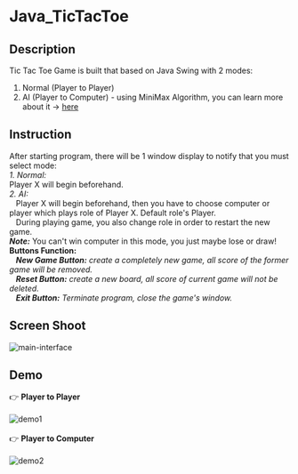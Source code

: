 # Java_TicTacToe
## Description
Tic Tac Toe Game is built that based on Java Swing with 2 modes:
1. Normal (Player to Player)
2. AI (Player to Computer) - using MiniMax Algorithm, you can learn more about it -> [here](https://www.stdio.vn/giai-thuat-lap-trinh/giai-thuat-tim-kiem-minimax-s1EVnH)
## Instruction
After starting program, there will be 1 window display to notify that you must select mode:<br>
*1. Normal:*<br>
Player X will begin beforehand.<br>
*2. AI:*<br>
&nbsp;&nbsp;&nbsp;Player X will begin beforehand, then you have to choose computer or player which plays role of Player X. Default role's Player.<br>
&nbsp;&nbsp;&nbsp;During playing game, you also change role in order to restart the new game.<br>
***Note:*** You can't win computer in this mode, you just maybe lose or draw!<br>
**Buttons Function:**<br>
&nbsp;&nbsp;&nbsp;***New Game Button:*** *create a completely new game, all score of the former game will be removed.*<br>
&nbsp;&nbsp;&nbsp;***Reset Button:*** *create a new board, all score of current game will not be deleted.*<br>
&nbsp;&nbsp;&nbsp;***Exit Button:*** *Terminate program, close the game's window.*<br>
## Screen Shoot
![main-interface](https://live.staticflickr.com/65535/51003751780_187cc3c770_b.jpg)
## Demo 
👉 **Player to Player**
<br><br>
![demo1](https://64.media.tumblr.com/395e74153190ce29421ade8a9f131d19/3881f765f5a3b322-a5/s1280x1920/65c4c4e14aaac20713f605c48234043aae7b8c68.gif)
<br><br>
👉 **Player to Computer**
<br><br>
![demo2](https://64.media.tumblr.com/451e2ba9b5fe4d7f8ed9bd8f8b303ffe/f1dd08eac9b4cb75-fc/s1280x1920/03aa028b42323de4d89ae0e7c7c7e73f38e6fe92.gif)
